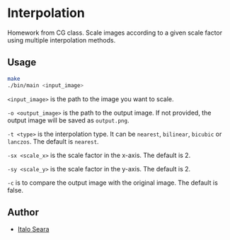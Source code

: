 # Interpolation

Homework from CG class. Scale images according to a given scale factor using multiple interpolation methods.

## Usage

```bash
make
./bin/main <input_image>
```

`<input_image>` is the path to the image you want to scale.

`-o <output_image>` is the path to the output image. If not provided, the output image will be saved as `output.png`.

`-t <type>` is the interpolation type. It can be `nearest`, `bilinear`, `bicubic` or `lanczos`. The default is `nearest`.

`-sx <scale_x>` is the scale factor in the x-axis. The default is 2.

`-sy <scale_y>` is the scale factor in the y-axis. The default is 2.

`-c` is to compare the output image with the original image. The default is false.

## Author

- [Italo Seara](https://github.com/italoseara)
